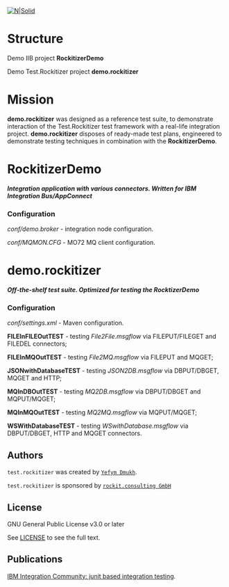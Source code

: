 [![N|Solid](http://www.rockit.consulting/images/logo-fixed.png)](http://www.rockit.consulting)

# Structure
Demo IIB project **RockitizerDemo** 

Demo Test.Rockitizer project **demo.rockitizer**

# Mission

**demo.rockitizer** was designed as a reference test suite, to demonstrate interaction of the Test.Rockitizer test framework with a real-life integration project. 
**demo.rockitizer** disposes of ready-made test plans, engineered to demonstrate testing techniques in combination with the **RockitizerDemo**. 

# RockitizerDemo 
***Integration application with various connectors. Written for IBM Integration Bus/AppConnect***
### Configuration
*conf/demo.broker* - integration node configuration.

*conf/MQMON.CFG* - MO72 MQ client configuration.




# demo.rockitizer 
***Off-the-shelf test suite. Optimized for testing the RocktizerDemo*** 

### Configuration
*conf/settings.xml* - Maven configuration.

**FILEInFILEOutTEST** - testing *File2File.msgflow* via FILEPUT/FILEGET and FILEDEL connectors;

**FILEInMQOutTEST** - testing *File2MQ.msgflow* via FILEPUT and MQGET;

**JSONwithDatabaseTEST** - testing *JSON2DB.msgflow* via DBPUT/DBGET, MQGET and HTTP;

**MQInDBOutTEST** - testing *MQ2DB.msgflow* via DBPUT/DBGET and MQPUT/MQGET;

**MQInMQOutTEST** - testing *MQ2MQ.msgflow* via MQPUT/MQGET;

**WSWithDatabaseTEST** - testing *WSwithDatabase.msgflow* via DBPUT/DBGET, HTTP and MQGET connectors.

## Authors

`test.rockitizer` was created by [`Yefym Dmukh`](https://github.com/yefymdmukh).

`test.rockitizer` is sponsored by [`rockit.consulting GmbH`](http://www.rockit.consulting/)

## License
GNU General Public License v3.0 or later

See [LICENSE](LICENSE.md) to see the full text.

## Publications
[IBM Integration Community: junit based integration testing](https://developer.ibm.com/integration/blog/2017/08/29/junit-based-integration-testing-ibm-integration-bus/).
